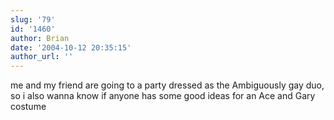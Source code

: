 ```yaml
---
slug: '79'
id: '1460'
author: Brian
date: '2004-10-12 20:35:15'
author_url: ''
---
```

me and my friend are going to a party dressed as the Ambiguously gay duo, so i also wanna know if anyone has some good ideas for an Ace and Gary costume
